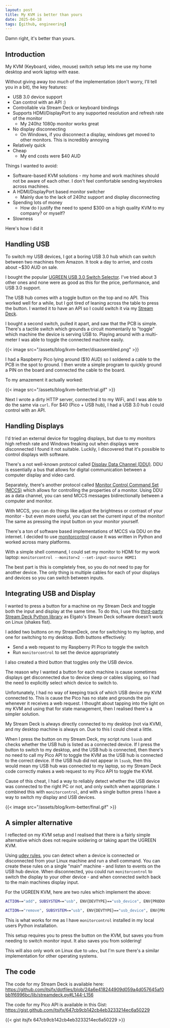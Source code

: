 ```yaml
---
layout: post
title: My KVM is better than yours
date: 2025-04-18
tags: [github, engineering]
---
```


Damn right, it's better than yours.

## Introduction

My KVM (Keyboard, video, mouse) switch setup lets me use my home desktop and work laptop with ease.

Without giving away _too much_ of the implementation (don't worry, I'll tell you in a bit), the key features:
* USB 3.0 device support
* Can control with an API :)
* Controllable via Stream Deck or keyboard bindings
* Supports HDMI/DisplayPort to any supported resolution and refresh rate of the monitor
    * My 240hz 1080p monitor works great
* No display disconnecting
    * On Windows, if you disconnect a display, windows get moved to other monitors. This is incredibly annoying
* Relatively quick
* Cheap
    * My end costs were $40 AUD

Things I wanted to avoid:
* Software-based KVM solutions - my home and work machines should not be aware of each other. I don't feel comfortable sending keystrokes across machines.
* A HDMI/DisplayPort based monitor switcher
    * Mainly due to the lack of 240hz support and display disconnecting
* Spending lots of money
    * How do I justify the need to spend $300 on a high quality KVM to my company? or myself?
* Slowness

Here's how I did it

## Handling USB

To switch my USB devices, I got a boring USB 3.0 hub which can switch between two machines from Amazon. It took a day to arrive, and costs about ~$30 AUD on sale. 

I bought the popular [UGREEN USB 3.0 Switch Selector](https://www.amazon.com.au/UGREEN-Computers-Peripheral-Switcher-One-Button/dp/B01N6GD9JO). I've tried about 3 other ones and none were as good as this for the price, performance, and USB 3.0 support.

The USB hub comes with a toggle button on the top and no API. This worked well for a while, but I got tired of leaning across the table to press the button. I wanted it to have an API so I could switch it via my [Stream Deck](https://www.elgato.com/ww/en/s/welcome-to-stream-deck).

I bought a second switch, pulled it apart, and saw that the PCB is simple. There's a tactile switch which grounds a circuit momentarily to "toggle" which machine the device is serving USB to. Playing around with a multi-meter I was able to toggle the connected machine easily.

{{< image src="/assets/blog/kvm-better/disassembled.png" >}}

I had a Raspberry Pico lying around ($10 AUD) so I soldered a cable to the PCB in the spot to ground. I then wrote a simple program to quickly ground a PIN on the board and connected the cable to the board.

To my amazement it actually worked:

{{< image src="/assets/blog/kvm-better/trial.gif" >}}

Next I wrote a dirty HTTP server, connected it to my WiFi, and I was able to do the same via `curl`. For $40 (Pico + USB hub), I had a USB 3.0 hub I could control with an API.

## Handling Displays

I'd tried an external device for toggling displays, but due to my monitors high refresh rate and Windows freaking out when displays were disconnected I found it not suitable. Luckily, I discovered that it's possible to control displays with software.


There's a not well-known protocol called [Display Data Channel (DDU)](https://en.wikipedia.org/wiki/Display_Data_Channel). DDU is essentially a bus that allows for digital communication between a computer display and video card.

Separately, there's another protocol called [Monitor Control Command Set (MCCS)](https://en.wikipedia.org/wiki/Monitor_Control_Command_Set) which allows for controlling the properties of a monitor. Using DDU as a data channel, you can send MCCS messages bidirectionally between a computer and monitor.

With MCCS, you can do things like adjust the brightness or contrast of your monitor - but even more useful, you can set the current input of the monitor! The same as pressing the input button on your monitor yourself.

There's a ton of software based implementations of MCCS via DDU on the internet. I decided to use [monitorcontrol](https://github.com/newAM/monitorcontrol) cause it was written in Python and worked across many platforms.

With a simple shell command, I could set my monitor to HDMI for my work laptop: `monitorcontrol --monitor=2 --set-input-source HDMI1`

The best part is this is completely free, so you do not need to pay for another device. The only thing is multiple cables for each of your displays and devices so you can switch between inputs.

## Integrating USB and Display

I wanted to press a button for a machine on my Stream Deck and toggle both the input and display at the same time. To do this, I use this [third-party Stream Deck Python library](https://github.com/abcminiuser/python-elgato-streamdeck) as Elgato's Stream Deck software doesn't work on Linux (shakes fist).

I added two buttons on my StreamDeck, one for switching to my laptop, and one for switching to my desktop. Both buttons effectively:
* Send a web request to my Raspberry PI Pico to toggle the switch
* Run `monitorcontrol` to set the device appropriately

I also created a third button that toggles only the USB device.

The reason why I wanted a button for each machine is cause sometimes displays get disconnected due to device sleep or cables slipping, so I had the need to explicitly select which device to switch to.

Unfortunately, I had no way of keeping track of which USB device my KVM connected to. This is cause the Pico has no state and grounds the pin whenever it receives a web request. I thought about tapping into the light on my KVM and using that for state management, then I realised there's a simpler solution.

My Stream Deck is always directly connected to my desktop (not via KVM), and my desktop machine is always on. Due to this I could cheat a little.

When I press the button on my Stream Deck, my script runs `lsusb` and checks whether the USB hub is listed as a connected device. If I press the button to switch to my desktop, and the USB hub is connected, then there's no need to call my Pico API to toggle the KVM as the USB hub is connected to the correct device. If the USB hub did not appear in `lsusb`, then this would mean my USB hub was connected to my laptop, so my Stream Deck code correctly makes a web request to my Pico API to toggle the KVM.

Cause of this cheat, I had a way to reliably detect whether the USB device was connected to the right PC or not, and only switch when appropriate. I combined this with `monitorcontrol`, and with a single button press I have a way to switch my display and USB devices.

{{< image src="/assets/blog/kvm-better/final.gif" >}}

## A simpler alternative

I reflected on my KVM setup and I realised that there is a fairly simple alternative which does not require soldering or taking apart the UGREEN KVM.

Using [udev rules](https://en.wikipedia.org/wiki/Udev), you can detect when a device is connected or disconnected from your Linux machine and run a shell command. You can create these rules on a single "main" machine - and listen to events on the USB hub device. When disconnected, you could run `monitorcontrol` to switch the display to your other device - and when connected switch back to the main machines display input.

For the UGREEN KVM, here are two rules which implement the above:

```bash
ACTION=="add", SUBSYSTEM=="usb", ENV{DEVTYPE}=="usb_device", ENV{PRODUCT}=="5e3/610/663", RUN+="/bin/su -c '/home/jfx/.local/bin/monitorcontrol --monitor=2 --set-input-source DP1' jfx"

ACTION=="remove", SUBSYSTEM=="usb", ENV{DEVTYPE}=="usb_device", ENV{PRODUCT}=="5e3/610/663", RUN+="/bin/su -c '/home/jfx/.local/bin/monitorcontrol --monitor=2 --set-input-source HDMI1' jfx"
```

This is what works for me as I have `monitorcontrol` installed in my local users Python installation.

This setup requires you to press the button on the KVM, but saves you from needing to switch monitor input. It also saves you from soldering!

This will also only work on Linux due to `udev`, but I'm sure there's a similar implementation for other operating systems.

## The code

The code for my Stream Deck is available here: <https://github.com/itsjfx/dotfiles/blob/24a6e418244909d059a4d057645af0bb1f6996bc/lib/streamdeck.py#L144-L156>

The code for my Pico API is available in this Gist: <https://gist.github.com/itsjfx/647cb9cb142cb4eb3233214ec6a50229>

{{< gist itsjfx 647cb9cb142cb4eb3233214ec6a50229 >}}
